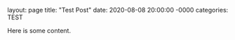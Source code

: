 layout: page
title: "Test Post"
date: 2020-08-08 20:00:00 -0000
categories: TEST

Here is some content.
